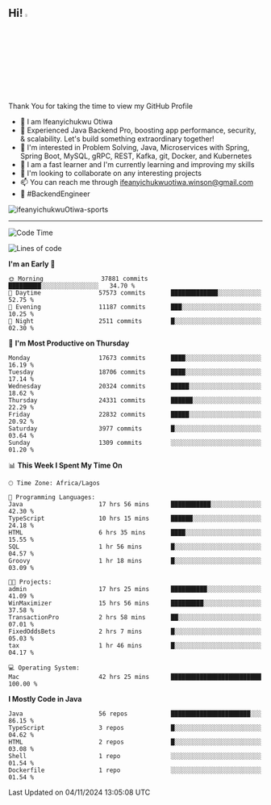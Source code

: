 <!-- BLOG-POST-LIST:START --><!-- BLOG-POST-LIST:END -->

## Hi! <img src="https://media.giphy.com/media/hvRJCLFzcasrR4ia7z/giphy.gif" width="4%"> 

Thank You for taking the time to view my GitHub Profile

- 👋 I am Ifeanyichukwu Otiwa
- 🚀 Experienced Java Backend Pro, boosting app performance, security, & scalability. Let's build something extraordinary together!
- 👀 I'm interested in Problem Solving, Java, Microservices with Spring, Spring Boot, MySQL, gRPC, REST, Kafka, git, Docker, and Kubernetes
- 🌱 I am a fast learner and I'm currently learning and improving my skills
- 💞️ I'm looking to collaborate on any interesting projects
- 📫 You can reach me through ifeanyichukwuotiwa.winson@gmail.com
- 🚀 #BackendEngineer

<p align="left" marginTop="10px"> <img src="https://komarev.com/ghpvc/?username=ifeanyichukwuOtiwa-sports&label=Profile%20views&color=0e75b6&style=for-the-badge" alt="ifeanyichukwuOtiwa-sports" /> </p>

***

<!--START_SECTION:waka-->
![Code Time](http://img.shields.io/badge/Code%20Time-3%2C085%20hrs%2037%20mins-blue)

![Lines of code](https://img.shields.io/badge/From%20Hello%20World%20I%27ve%20Written-27.1%20million%20lines%20of%20code-blue)

**I'm an Early 🐤** 

```text
🌞 Morning                37881 commits       █████████░░░░░░░░░░░░░░░░   34.70 % 
🌆 Daytime                57573 commits       █████████████░░░░░░░░░░░░   52.75 % 
🌃 Evening                11187 commits       ███░░░░░░░░░░░░░░░░░░░░░░   10.25 % 
🌙 Night                  2511 commits        █░░░░░░░░░░░░░░░░░░░░░░░░   02.30 % 
```
📅 **I'm Most Productive on Thursday** 

```text
Monday                   17673 commits       ████░░░░░░░░░░░░░░░░░░░░░   16.19 % 
Tuesday                  18706 commits       ████░░░░░░░░░░░░░░░░░░░░░   17.14 % 
Wednesday                20324 commits       █████░░░░░░░░░░░░░░░░░░░░   18.62 % 
Thursday                 24331 commits       ██████░░░░░░░░░░░░░░░░░░░   22.29 % 
Friday                   22832 commits       █████░░░░░░░░░░░░░░░░░░░░   20.92 % 
Saturday                 3977 commits        █░░░░░░░░░░░░░░░░░░░░░░░░   03.64 % 
Sunday                   1309 commits        ░░░░░░░░░░░░░░░░░░░░░░░░░   01.20 % 
```


📊 **This Week I Spent My Time On** 

```text
🕑︎ Time Zone: Africa/Lagos

💬 Programming Languages: 
Java                     17 hrs 56 mins      ███████████░░░░░░░░░░░░░░   42.30 % 
TypeScript               10 hrs 15 mins      ██████░░░░░░░░░░░░░░░░░░░   24.18 % 
HTML                     6 hrs 35 mins       ████░░░░░░░░░░░░░░░░░░░░░   15.55 % 
SQL                      1 hr 56 mins        █░░░░░░░░░░░░░░░░░░░░░░░░   04.57 % 
Groovy                   1 hr 18 mins        █░░░░░░░░░░░░░░░░░░░░░░░░   03.09 % 

🐱‍💻 Projects: 
admin                    17 hrs 25 mins      ██████████░░░░░░░░░░░░░░░   41.09 % 
WinMaximizer             15 hrs 56 mins      █████████░░░░░░░░░░░░░░░░   37.58 % 
TransactionPro           2 hrs 58 mins       ██░░░░░░░░░░░░░░░░░░░░░░░   07.01 % 
FixedOddsBets            2 hrs 7 mins        █░░░░░░░░░░░░░░░░░░░░░░░░   05.03 % 
tax                      1 hr 46 mins        █░░░░░░░░░░░░░░░░░░░░░░░░   04.17 % 

💻 Operating System: 
Mac                      42 hrs 25 mins      █████████████████████████   100.00 % 
```

**I Mostly Code in Java** 

```text
Java                     56 repos            ██████████████████████░░░   86.15 % 
TypeScript               3 repos             █░░░░░░░░░░░░░░░░░░░░░░░░   04.62 % 
HTML                     2 repos             █░░░░░░░░░░░░░░░░░░░░░░░░   03.08 % 
Shell                    1 repo              ░░░░░░░░░░░░░░░░░░░░░░░░░   01.54 % 
Dockerfile               1 repo              ░░░░░░░░░░░░░░░░░░░░░░░░░   01.54 % 
```




 Last Updated on 04/11/2024 13:05:08 UTC
<!--END_SECTION:waka-->

<!--
<p align="center">
![trophy](https://github-profile-trophy.vercel.app/?username=ifeanyichukwuOtiwa-sports&theme=onedark) (https://github.com/ryo-ma/github-profile-trophy)
</p>
-->

<!---
ifeanyi-otiwa/ifeanyi-otiwa is a ✨ special ✨ repository because its `README.md` (this file) appears on your GitHub profile.
You can click the Preview link to take a look at your changes.
--->
